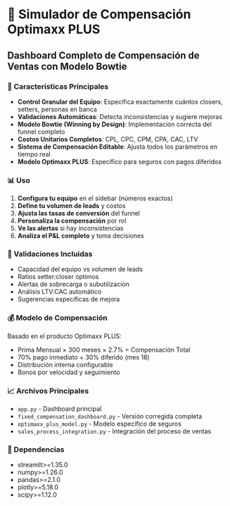 # 🎯 Simulador de Compensación Optimaxx PLUS

## Dashboard Completo de Compensación de Ventas con Modelo Bowtie

### 🚀 Características Principales

- **Control Granular del Equipo**: Especifica exactamente cuántos closers, setters, personas en banca
- **Validaciones Automáticas**: Detecta inconsistencias y sugiere mejoras
- **Modelo Bowtie (Winning by Design)**: Implementación correcta del funnel completo
- **Costos Unitarios Completos**: CPL, CPC, CPM, CPA, CAC, LTV
- **Sistema de Compensación Editable**: Ajusta todos los parámetros en tiempo real
- **Modelo Optimaxx PLUS**: Específico para seguros con pagos diferidos

### 📊 Uso

1. **Configura tu equipo** en el sidebar (números exactos)
2. **Define tu volumen de leads** y costos
3. **Ajusta las tasas de conversión** del funnel
4. **Personaliza la compensación** por rol
5. **Ve las alertas** si hay inconsistencias
6. **Analiza el P&L completo** y toma decisiones

### 🎯 Validaciones Incluidas

- Capacidad del equipo vs volumen de leads
- Ratios setter:closer óptimos
- Alertas de sobrecarga o subutilización
- Análisis LTV:CAC automático
- Sugerencias específicas de mejora

### 💰 Modelo de Compensación

Basado en el producto Optimaxx PLUS:
- Prima Mensual × 300 meses × 2.7% = Compensación Total
- 70% pago inmediato + 30% diferido (mes 18)
- Distribución interna configurable
- Bonos por velocidad y seguimiento

### 📈 Archivos Principales

- `app.py` - Dashboard principal
- `fixed_compensation_dashboard.py` - Versión corregida completa
- `optimaxx_plus_model.py` - Modelo específico de seguros
- `sales_process_integration.py` - Integración del proceso de ventas

### 🔧 Dependencias

- streamlit>=1.35.0
- numpy>=1.26.0
- pandas>=2.1.0
- plotly>=5.18.0
- scipy>=1.12.0
